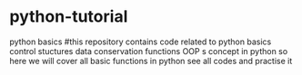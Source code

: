 # python-tutorial
python basics
#this repository contains code related to python basics control stuctures data conservation functions OOP s concept in python
so here we will cover all basic functions in python see all codes and practise it 
